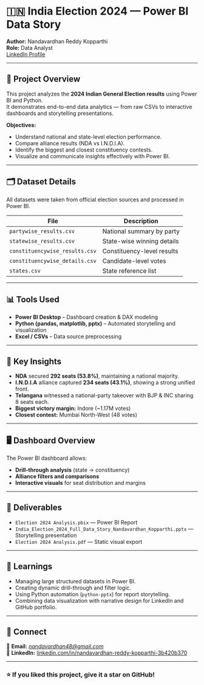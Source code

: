 # 🇮🇳 India Election 2024 — Power BI Data Story
**Author:** Nandavardhan Reddy Kopparthi  
**Role:** Data Analyst  
[LinkedIn Profile](http://www.linkedin.com/in/nandavardhan-reddy-kopparthi-3b420b370)

---

## 📖 Project Overview
This project analyzes the **2024 Indian General Election results** using Power BI and Python.  
It demonstrates end-to-end data analytics — from raw CSVs to interactive dashboards and storytelling presentations.

**Objectives:**
- Understand national and state-level election performance.
- Compare alliance results (NDA vs I.N.D.I.A).
- Identify the biggest and closest constituency contests.
- Visualize and communicate insights effectively with Power BI.

---

## 🗂️ Dataset Details
All datasets were taken from official election sources and processed in Power BI.

| File | Description |
|------|--------------|
| `partywise_results.csv` | National summary by party |
| `statewise_results.csv` | State-wise winning details |
| `constituencywise_results.csv` | Constituency-level results |
| `constituencywise_details.csv` | Candidate-level votes |
| `states.csv` | State reference list |

---

## 📊 Tools Used
- **Power BI Desktop** – Dashboard creation & DAX modeling  
- **Python (pandas, matplotlib, pptx)** – Automated storytelling and visualization  
- **Excel / CSVs** – Data source preprocessing  

---

## 🧩 Key Insights
- **NDA** secured **292 seats (53.8%)**, maintaining a national majority.  
- **I.N.D.I.A** alliance captured **234 seats (43.1%)**, showing a strong unified front.  
- **Telangana** witnessed a national-party takeover with BJP & INC sharing 8 seats each.  
- **Biggest victory margin:** Indore (~1.17M votes)  
- **Closest contest:** Mumbai North-West (48 votes)  

---

## 🖥️ Dashboard Overview
The Power BI dashboard allows:
- **Drill-through analysis** (state → constituency)  
- **Alliance filters and comparisons**  
- **Interactive visuals** for seat distribution and margins  



---

## 📘 Deliverables
- `Election 2024 Analysis.pbix` — Power BI Report  
- `India_Election_2024_Full_Data_Story_Nandavardhan_Kopparthi.pptx` — Storytelling presentation  
- `Election 2024 Analysis.pdf` — Static visual export  

---

## 🧠 Learnings
- Managing large structured datasets in Power BI.
- Creating dynamic drill-through and filter logic.
- Using Python automation (`python-pptx`) for report storytelling.
- Combining data visualization with narrative design for LinkedIn and GitHub portfolio.

---

## 💬 Connect
📧 **Email:** *nandavardhan48@gmail.com*  
🔗 **LinkedIn:** [linkedin.com/in/nandavardhan-reddy-kopparthi-3b420b370](http://www.linkedin.com/in/nandavardhan-reddy-kopparthi-3b420b370)  

---

### ⭐ If you liked this project, give it a star on GitHub!
